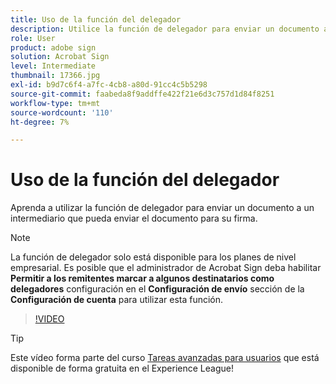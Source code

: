```yaml
---
title: Uso de la función del delegador
description: Utilice la función de delegador para enviar un documento a un intermediario que pueda enviar el documento para su firma
role: User
product: adobe sign
solution: Acrobat Sign
level: Intermediate
thumbnail: 17366.jpg
exl-id: b9d7c6f4-a7fc-4cb8-a80d-91cc4c5b5298
source-git-commit: faabeda8f9addffe422f21e6d3c757d1d84f8251
workflow-type: tm+mt
source-wordcount: '110'
ht-degree: 7%

---
```


# Uso de la función del delegador

Aprenda a utilizar la función de delegador para enviar un documento a un intermediario que pueda enviar el documento para su firma.

>[!NOTE]
>
>La función de delegador solo está disponible para los planes de nivel empresarial. Es posible que el administrador de Acrobat Sign deba habilitar **Permitir a los remitentes marcar a algunos destinatarios como delegadores** configuración en el **Configuración de envío** sección de la **Configuración de cuenta** para utilizar esta función.

>[!VIDEO](https://video.tv.adobe.com/v/343621?hidetitle=true)

>[!TIP]
>
>Este vídeo forma parte del curso [Tareas avanzadas para usuarios](https://experienceleague.adobe.com/?recommended=Sign-U-1-2020.3) que está disponible de forma gratuita en el Experience League!
